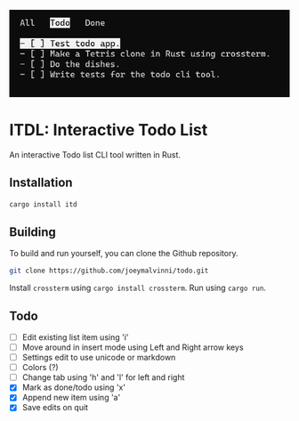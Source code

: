 ![Example of terminal ](assets/terminal.png)

# ITDL: Interactive Todo List
An interactive Todo list CLI tool written in Rust.

## Installation

```bash
cargo install itd
```

## Building

To build and run yourself, you can clone the Github repository.

```bash
git clone https://github.com/joeymalvinni/todo.git
```

Install `crossterm` using `cargo install crossterm`.
Run using `cargo run`.

## Todo

- [ ] Edit existing list item using 'i'
- [ ] Move around in insert mode using Left and Right arrow keys
- [ ] Settings edit to use unicode or markdown
- [ ] Colors (?)
- [ ] Change tab using 'h' and 'l' for left and right
- [x] Mark as done/todo using 'x'
- [x] Append new item using 'a'
- [x] Save edits on quit
